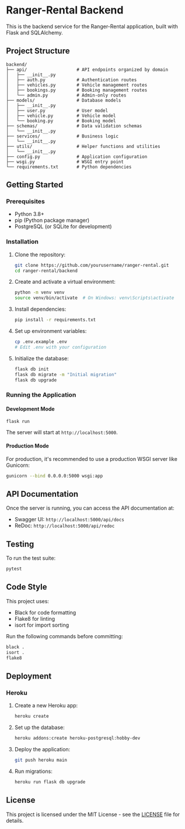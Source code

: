# Ranger-Rental Backend

This is the backend service for the Ranger-Rental application, built with Flask and SQLAlchemy.

## Project Structure

```
backend/
├── api/                   # API endpoints organized by domain
│   ├── __init__.py
│   ├── auth.py            # Authentication routes
│   ├── vehicles.py        # Vehicle management routes
│   ├── bookings.py        # Booking management routes
│   └── admin.py           # Admin-only routes
├── models/                # Database models
│   ├── __init__.py
│   ├── user.py            # User model
│   ├── vehicle.py         # Vehicle model
│   └── booking.py         # Booking model
├── schemas/               # Data validation schemas
│   └── __init__.py
├── services/              # Business logic
│   └── __init__.py
├── utils/                 # Helper functions and utilities
│   └── __init__.py
├── config.py              # Application configuration
├── wsgi.py                # WSGI entry point
└── requirements.txt       # Python dependencies
```

## Getting Started

### Prerequisites

- Python 3.8+
- pip (Python package manager)
- PostgreSQL (or SQLite for development)

### Installation

1. Clone the repository:
   ```bash
   git clone https://github.com/yourusername/ranger-rental.git
   cd ranger-rental/backend
   ```

2. Create and activate a virtual environment:
   ```bash
   python -m venv venv
   source venv/bin/activate  # On Windows: venv\Scripts\activate
   ```

3. Install dependencies:
   ```bash
   pip install -r requirements.txt
   ```

4. Set up environment variables:
   ```bash
   cp .env.example .env
   # Edit .env with your configuration
   ```

5. Initialize the database:
   ```bash
   flask db init
   flask db migrate -m "Initial migration"
   flask db upgrade
   ```

### Running the Application

#### Development Mode

```bash
flask run
```

The server will start at `http://localhost:5000`.

#### Production Mode

For production, it's recommended to use a production WSGI server like Gunicorn:

```bash
gunicorn --bind 0.0.0.0:5000 wsgi:app
```

## API Documentation

Once the server is running, you can access the API documentation at:
- Swagger UI: `http://localhost:5000/api/docs`
- ReDoc: `http://localhost:5000/api/redoc`

## Testing

To run the test suite:

```bash
pytest
```

## Code Style

This project uses:
- Black for code formatting
- Flake8 for linting
- isort for import sorting

Run the following commands before committing:

```bash
black .
isort .
flake8
```

## Deployment

### Heroku

1. Create a new Heroku app:
   ```bash
   heroku create
   ```

2. Set up the database:
   ```bash
   heroku addons:create heroku-postgresql:hobby-dev
   ```

3. Deploy the application:
   ```bash
   git push heroku main
   ```

4. Run migrations:
   ```bash
   heroku run flask db upgrade
   ```

## License

This project is licensed under the MIT License - see the [LICENSE](LICENSE) file for details.

